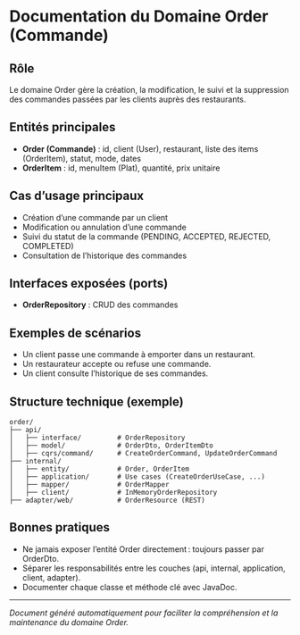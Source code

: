 # Documentation du Domaine Order (Commande)

## Rôle
Le domaine Order gère la création, la modification, le suivi et la suppression des commandes passées par les clients auprès des restaurants.

## Entités principales
- **Order (Commande)** : id, client (User), restaurant, liste des items (OrderItem), statut, mode, dates
- **OrderItem** : id, menuItem (Plat), quantité, prix unitaire

## Cas d’usage principaux
- Création d’une commande par un client
- Modification ou annulation d’une commande
- Suivi du statut de la commande (PENDING, ACCEPTED, REJECTED, COMPLETED)
- Consultation de l’historique des commandes

## Interfaces exposées (ports)
- **OrderRepository** : CRUD des commandes

## Exemples de scénarios
- Un client passe une commande à emporter dans un restaurant.
- Un restaurateur accepte ou refuse une commande.
- Un client consulte l’historique de ses commandes.

## Structure technique (exemple)
```
order/
├── api/
│   ├── interface/         # OrderRepository
│   ├── model/             # OrderDto, OrderItemDto
│   ├── cqrs/command/      # CreateOrderCommand, UpdateOrderCommand
├── internal/
│   ├── entity/            # Order, OrderItem
│   ├── application/       # Use cases (CreateOrderUseCase, ...)
│   ├── mapper/            # OrderMapper
│   ├── client/            # InMemoryOrderRepository
├── adapter/web/           # OrderResource (REST)
```

## Bonnes pratiques
- Ne jamais exposer l’entité Order directement : toujours passer par OrderDto.
- Séparer les responsabilités entre les couches (api, internal, application, client, adapter).
- Documenter chaque classe et méthode clé avec JavaDoc.

---

*Document généré automatiquement pour faciliter la compréhension et la maintenance du domaine Order.*

